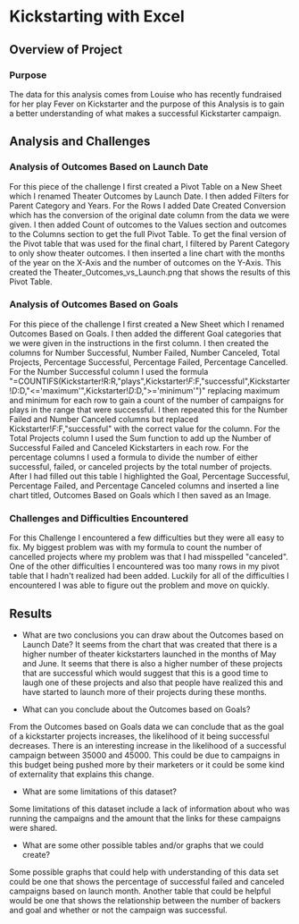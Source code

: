# Kickstarting with Excel

## Overview of Project

### Purpose

The data for this analysis comes from Louise who has recently fundraised for her play Fever on Kickstarter and the purpose of this Analysis is to gain a better understanding of what makes a successful Kickstarter campaign. 

## Analysis and Challenges

### Analysis of Outcomes Based on Launch Date

For this piece of the challenge I first created a Pivot Table on a New Sheet which I renamed Theater Outcomes by Launch Date. I then added Filters for Parent Category and Years. For the Rows I added Date Created Conversion which has the conversion of the original date column from the data we were given. I then added Count of outcomes to the Values section and outcomes to the Columns section to get the full Pivot Table. To get the final version of the Pivot table that was used for the final chart, I filtered by Parent Category to only show theater outcomes. I then inserted a line chart with the months of the year on the X-Axis and the number of outcomes on the Y-Axis. This created the Theater_Outcomes_vs_Launch.png that shows the results of this Pivot Table.

### Analysis of Outcomes Based on Goals

For this piece of the challenge I first created a New Sheet which I renamed Outcomes Based on Goals. I then added the different Goal categories that we were given in the instructions in the first column. I then created the columns for Number Successful, Number Failed, Number Canceled, Total Projects, Percentage Successful, Percentage Failed, Percentage Cancelled. 
For the Number Successful column I used the formula "=COUNTIFS(Kickstarter!R:R,"plays",Kickstarter!$F:$F,"successful",Kickstarter!$D:$D,"<='maximum'",Kickstarter!$D:$D,">='minimum'")" replacing maximum and minimum for each row to gain a count of the number of campaigns for plays in the range that were successful. 
I then repeated this for the Number Failed and Number Canceled columns but replaced Kickstarter!$F:$F,"successful" with the correct value for the column.
For the Total Projects column I used the Sum function to add up the Number of Successful Failed and Canceled Kickstarters in each row. 
For the percentage columns I used a formula to divide the number of either successful, failed, or canceled projects by the total number of projects. 
After I had filled out this table I highlighted the Goal, Percentage Successful, Percentage Failed, and Percentage Canceled columns and inserted a line chart titled, Outcomes Based on Goals which I then saved as an Image. 

### Challenges and Difficulties Encountered

For this Challenge I encountered a few difficulties but they were all easy to fix. My biggest problem was with my formula to count the number of cancelled projects where my problem was that I had misspelled "canceled". One of the other difficulties I encountered was too many rows in my pivot table that I hadn't realized had been added. Luckily for all of the difficulties I encountered I was able to figure out the problem and move on quickly. 

## Results

- What are two conclusions you can draw about the Outcomes based on Launch Date?
It seems from the chart that was created that there is a higher number of theater kickstarters launched in the months of May and June. It seems that there is also a higher number of these projects that are successful which would suggest that this is a good time to laugh one of these projects and also that people have realized this and have started to launch more of their projects during these months. 

- What can you conclude about the Outcomes based on Goals?

From the Outcomes based on Goals data we can conclude that as the goal of a kickstarter projects increases, the likelihood of it being successful decreases. There is an interesting increase in the likelihood of a successful campaign between 35000 and 45000. This could be due to campaigns in this budget being pushed more by their marketers or it could be some kind of externality that explains this change. 

- What are some limitations of this dataset?

Some limitations of this dataset include a lack of information about who was running the campaigns and the amount that the links for these campaigns were shared.

- What are some other possible tables and/or graphs that we could create?

Some possible graphs that could help with understanding of this data set could be one that shows the percentage of successful failed and canceled campaigns based on launch month. Another table that could be helpful would be one that shows the relationship between the number of backers and goal and whether or not the campaign was successful.
